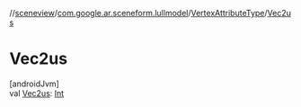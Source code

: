//[sceneview](../../../index.md)/[com.google.ar.sceneform.lullmodel](../index.md)/[VertexAttributeType](index.md)/[Vec2us](-vec2us.md)

# Vec2us

[androidJvm]\
val [Vec2us](-vec2us.md): [Int](https://kotlinlang.org/api/latest/jvm/stdlib/kotlin/-int/index.html)
